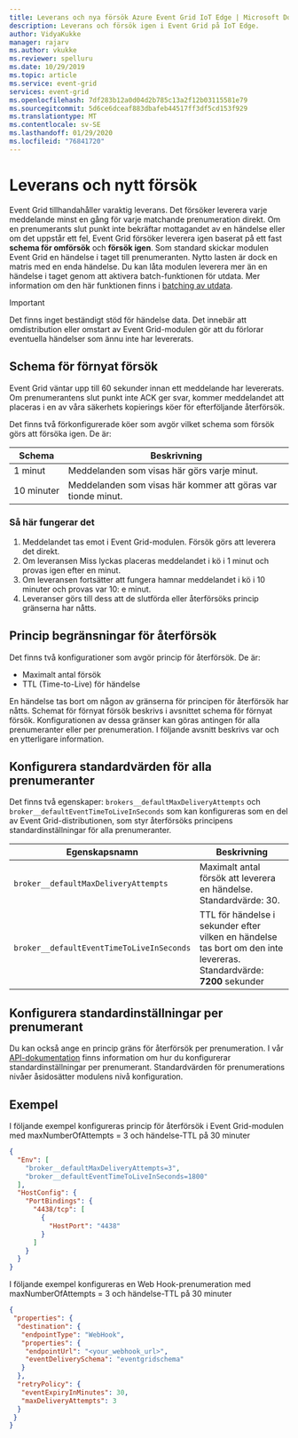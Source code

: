 ```yaml
---
title: Leverans och nya försök Azure Event Grid IoT Edge | Microsoft Docs
description: Leverans och försök igen i Event Grid på IoT Edge.
author: VidyaKukke
manager: rajarv
ms.author: vkukke
ms.reviewer: spelluru
ms.date: 10/29/2019
ms.topic: article
ms.service: event-grid
services: event-grid
ms.openlocfilehash: 7df283b12a0d04d2b785c13a2f12b03115581e79
ms.sourcegitcommit: 5d6ce6dceaf883dbafeb44517ff3df5cd153f929
ms.translationtype: MT
ms.contentlocale: sv-SE
ms.lasthandoff: 01/29/2020
ms.locfileid: "76841720"
---
```

# <a name="delivery-and-retry"></a>Leverans och nytt försök

Event Grid tillhandahåller varaktig leverans. Det försöker leverera varje meddelande minst en gång för varje matchande prenumeration direkt. Om en prenumerants slut punkt inte bekräftar mottagandet av en händelse eller om det uppstår ett fel, Event Grid försöker leverera igen baserat på ett fast **schema för omförsök** och **försök igen**.  Som standard skickar modulen Event Grid en händelse i taget till prenumeranten. Nytto lasten är dock en matris med en enda händelse. Du kan låta modulen leverera mer än en händelse i taget genom att aktivera batch-funktionen för utdata. Mer information om den här funktionen finns i [batching av utdata](delivery-output-batching.md).  

> [!IMPORTANT]
>Det finns inget beständigt stöd för händelse data. Det innebär att omdistribution eller omstart av Event Grid-modulen gör att du förlorar eventuella händelser som ännu inte har levererats.

## <a name="retry-schedule"></a>Schema för förnyat försök

Event Grid väntar upp till 60 sekunder innan ett meddelande har levererats. Om prenumerantens slut punkt inte ACK ger svar, kommer meddelandet att placeras i en av våra säkerhets kopierings köer för efterföljande återförsök.

Det finns två förkonfigurerade köer som avgör vilket schema som försök görs att försöka igen. De är:

| Schema | Beskrivning |
| ---------| ------------ |
| 1 minut | Meddelanden som visas här görs varje minut.
| 10 minuter | Meddelanden som visas här kommer att göras var tionde minut.

### <a name="how-it-works"></a>Så här fungerar det

1. Meddelandet tas emot i Event Grid-modulen. Försök görs att leverera det direkt.
1. Om leveransen Miss lyckas placeras meddelandet i kö i 1 minut och provas igen efter en minut.
1. Om leveransen fortsätter att fungera hamnar meddelandet i kö i 10 minuter och provas var 10: e minut.
1. Leveranser görs till dess att de slutförda eller återförsöks princip gränserna har nåtts.

## <a name="retry-policy-limits"></a>Princip begränsningar för återförsök

Det finns två konfigurationer som avgör princip för återförsök. De är:

* Maximalt antal försök
* TTL (Time-to-Live) för händelse

En händelse tas bort om någon av gränserna för principen för återförsök har nåtts. Schemat för förnyat försök beskrivs i avsnittet schema för förnyat försök. Konfigurationen av dessa gränser kan göras antingen för alla prenumeranter eller per prenumeration. I följande avsnitt beskrivs var och en ytterligare information.

## <a name="configuring-defaults-for-all-subscribers"></a>Konfigurera standardvärden för alla prenumeranter

Det finns två egenskaper: `brokers__defaultMaxDeliveryAttempts` och `broker__defaultEventTimeToLiveInSeconds` som kan konfigureras som en del av Event Grid-distributionen, som styr återförsöks principens standardinställningar för alla prenumeranter.

| Egenskapsnamn | Beskrivning |
| ---------------- | ------------ |
| `broker__defaultMaxDeliveryAttempts` | Maximalt antal försök att leverera en händelse. Standardvärde: 30.
| `broker__defaultEventTimeToLiveInSeconds` | TTL för händelse i sekunder efter vilken en händelse tas bort om den inte levereras. Standardvärde: **7200** sekunder

## <a name="configuring-defaults-per-subscriber"></a>Konfigurera standardinställningar per prenumerant

Du kan också ange en princip gräns för återförsök per prenumeration.
I vår [API-dokumentation](api.md) finns information om hur du konfigurerar standardinställningar per prenumerant. Standardvärden för prenumerations nivåer åsidosätter modulens nivå konfiguration.

## <a name="examples"></a>Exempel

I följande exempel konfigureras princip för återförsök i Event Grid-modulen med maxNumberOfAttempts = 3 och händelse-TTL på 30 minuter

```json
{
  "Env": [
    "broker__defaultMaxDeliveryAttempts=3",
    "broker__defaultEventTimeToLiveInSeconds=1800"
  ],
  "HostConfig": {
    "PortBindings": {
      "4438/tcp": [
        {
          "HostPort": "4438"
        }
      ]
    }
  }
}
```

I följande exempel konfigureras en Web Hook-prenumeration med maxNumberOfAttempts = 3 och händelse-TTL på 30 minuter

```json
{
 "properties": {
  "destination": {
   "endpointType": "WebHook",
   "properties": {
    "endpointUrl": "<your_webhook_url>",
    "eventDeliverySchema": "eventgridschema"
   }
  },
  "retryPolicy": {
   "eventExpiryInMinutes": 30,
   "maxDeliveryAttempts": 3
  }
 }
}
```
